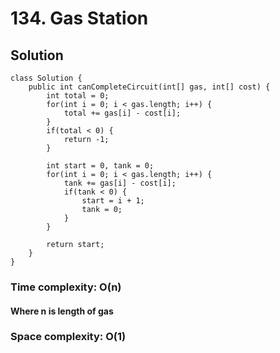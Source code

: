 # 134. Gas Station
## Solution
```
class Solution {
    public int canCompleteCircuit(int[] gas, int[] cost) {
        int total = 0;
    	for(int i = 0; i < gas.length; i++) {
    		total += gas[i] - cost[i];
    	}
    	if(total < 0) {
    		return -1;
    	}
    	
    	int start = 0, tank = 0;
		for(int i = 0; i < gas.length; i++) {
			tank += gas[i] - cost[i];
			if(tank < 0) {
				start = i + 1;
				tank = 0;
			}
		}
    	
		return start;
    }
}

```
### Time complexity: O(n)
#### Where n is length of gas
### Space complexity: O(1)